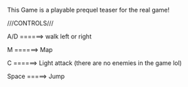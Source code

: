 This Game is a playable prequel teaser for the real game!

///CONTROLS///

A/D  ======> walk left or right

M    ======> Map

C    ======> Light attack  (there are no enemies in the game lol)

Space =====> Jump
